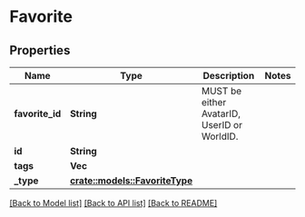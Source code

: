 # Favorite

## Properties

Name | Type | Description | Notes
------------ | ------------- | ------------- | -------------
**favorite_id** | **String** | MUST be either AvatarID, UserID or WorldID. | 
**id** | **String** |  | 
**tags** | **Vec<String>** |  | 
**_type** | [**crate::models::FavoriteType**](FavoriteType.md) |  | 

[[Back to Model list]](../README.md#documentation-for-models) [[Back to API list]](../README.md#documentation-for-api-endpoints) [[Back to README]](../README.md)


